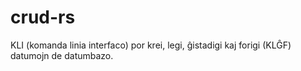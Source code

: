 # crud-rs
KLI (komanda linia interfaco) por krei, legi, ĝistadigi kaj forigi (KLĜF) datumojn de datumbazo.
